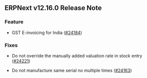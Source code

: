 ## ERPNext v12.16.0 Release Note

### Feature

-  GST E-invoicing for India ([#24184](https://github.com/frappe/erpnext/pull/24184))

### Fixes

-  Do not override the manually added valuation rate in stock entry ([#24221](https://github.com/frappe/erpnext/pull/24221))

-  Do not manufacture same serial no multiple times ([#24163](https://github.com/frappe/erpnext/pull/24163))